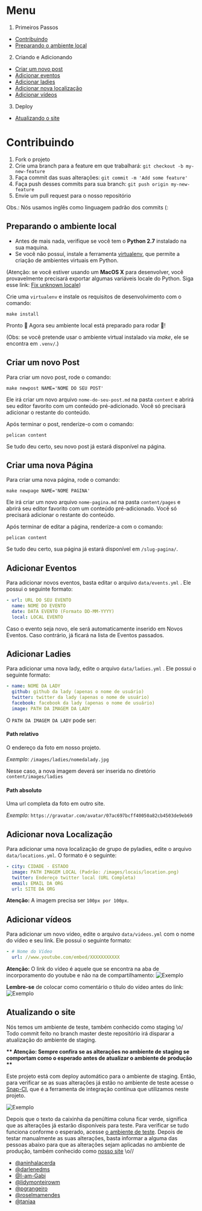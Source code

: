 Menu
====
1. Primeiros Passos
  * [Contribuindo](#contribuindo)
  * [Preparando o ambiente local](#preparando-o-ambiente-local)

2. Criando e Adicionando
  * [Criar um novo post](#criar-um-novo-post)
  * [Adicionar eventos](#adicionar-eventos)
  * [Adicionar ladies](#adicionar-ladies)
  * [Adicionar nova localização](#adicionar-nova-localização)
  * [Adicionar vídeos](#adicionar-vídeos)

3. Deploy
  * [Atualizando o site](#atualizando-o-site)



Contribuindo
============

1. Fork o projeto
2. Crie uma branch para a feature em que trabalhará: `git checkout -b my-new-feature`
3. Faça commit das suas alterações: `git commit -m 'Add some feature'`
4. Faça push desses commits para sua branch: `git push origin my-new-feature`
5. Envie um pull request para o nosso repositório

Obs.: Nós usamos inglês como linguagem padrão dos commits (:


Preparando o ambiente local
--------------------------
- Antes de mais nada, verifique se você tem o **Python 2.7** instalado na sua maquina.
- Se você não possuí, instale a ferramenta [virtualenv](https://virtualenv.pypa.io/),
  que permite a criação de ambientes virtuais em Python.

(Atenção: se você estiver usando um **MacOS X** para desenvolver, você provavelmente precisará exportar algumas variáveis locale do Python. Siga esse link: [Fix unknown locale](http://patrick.arminio.info/fix-valueerror-unknown-locale-utf8/))

Crie uma ``virtualenv`` e instale os requisitos de desenvolvimento com o comando:

    make install

Pronto :star2: Agora seu ambiente local está preparado para rodar :tada:!

(Obs: se você pretende usar o ambiente virtual instalado via *make*, ele se
encontra em `.venv/`.)

Criar um novo Post
------------------

Para criar um novo post, rode o comando:

	make newpost NAME='NOME DO SEU POST'

Ele irá criar um novo arquivo `nome-do-seu-post.md` na pasta `content` e abrirá seu editor favorito com um conteúdo pré-adicionado.  Você só precisará adicionar o restante do conteúdo.

Após terminar o post, renderize-o com o comando:

	pelican content

Se tudo deu certo, seu novo post já estará disponível na página.


Criar uma nova Página
---------------------

Para criar uma nova página, rode o comando:

	make newpage NAME='NOME PAGINA'

Ele irá criar um novo arquivo `nome-pagina.md` na pasta `content/pages` e abrirá seu editor favorito com um conteúdo pré-adicionado.  Você só precisará adicionar o restante do conteúdo.

Após terminar de editar a página, renderize-a com o comando:

	pelican content

Se tudo deu certo, sua página já estará disponível em `/slug-pagina/`.


Adicionar Eventos
-----------------

Para adicionar novos eventos, basta editar o arquivo `data/events.yml` . Ele possui o seguinte formato:

```yaml
- url: URL DO SEU EVENTO
  name: NOME DO EVENTO
  date: DATA EVENTO (Formato DD-MM-YYYY)
  local: LOCAL EVENTO
```

Caso o evento seja novo, ele será automaticamente inserido em Novos Eventos. Caso contrário, já ficará na lista de Eventos passados.


Adicionar Ladies
----------------

Para adicionar uma nova lady, edite o arquivo `data/ladies.yml` . Ele possui o seguinte formato:


```yaml
- name: NOME DA LADY
  github: github da lady (apenas o nome de usuário)
  twitter: twitter da lady (apenas o nome de usuário)
  facebook: facebook da lady (apenas o nome de usuário)
  image: PATH DA IMAGEM DA LADY
```

O `PATH DA IMAGEM DA LADY` pode ser:

#### Path relativo

O endereço da foto em nosso projeto.

*Exemplo:* `/images/ladies/nomedalady.jpg`

Nesse caso, a nova imagem deverá ser inserida no diretório `content/images/ladies`

#### Path absoluto

Uma url completa da foto em outro site.

*Exemplo:* `https://gravatar.com/avatar/07ac697bcff40050a82cb4503de9eb69`


Adicionar nova Localização
--------------------------

Para adicionar uma nova localização de grupo de pyladies, edite o arquivo `data/locations.yml`. O formato é o seguinte:


```yaml
- city: CIDADE - ESTADO
  image: PATH IMAGEM LOCAL (Padrão: /images/locais/location.png)
  twitter: Endereço twitter local (URL Completa)
  email: EMAIL DA ORG
  url: SITE DA ORG
```

**Atenção:** A imagem precisa ser `100px por 100px`.


Adicionar vídeos
----------------

Para adicionar um novo vídeo, edite o arquivo `data/videos.yml` com o nome do vídeo e seu link. Ele possui o seguinte formato:

```yaml
- # Nome do Vídeo
  url: //www.youtube.com/embed/XXXXXXXXXXX
```

**Atenção:** O link do vídeo é aquele que se encontra na aba de incorporamento do youtube e não na de compartilhamento:
![Exemplo](https://cloud.githubusercontent.com/assets/6595551/19491891/59d9ff6a-9553-11e6-8163-0c65ca58d241.png "Link correto do youtube")

**Lembre-se** de colocar como comentário o título do vídeo antes do link:
![Exemplo](https://cloud.githubusercontent.com/assets/6595551/19491947/97e5df18-9553-11e6-9ed3-d1294f37a291.png "Comentário nos vídeos")


Atualizando o site
------------------

Nós temos um ambiente de teste, também conhecido como staging \o/
Todo commit feito no branch master deste repositório irá disparar a atualização do ambiente de staging.

__** Atenção: Sempre confira se as alterações no ambiente de staging se comportam como o esperado antes de atualizar o ambiente de produção **__

Este projeto está com deploy automático para o ambiente de staging. Então, para verificar se as suas alterações já estão no ambiente de teste acesse o [Snap-CI](https://snap-ci.com/pyladies-brazil/br-pyladies-pelican/branch/master), que é a ferramenta de integração contínua que utilizamos neste projeto.

![Exemplo](https://cloud.githubusercontent.com/assets/2524981/19616847/6cca90c4-97fd-11e6-988d-6297e18aa247.png)

Depois que o texto da caixinha da penúltima coluna ficar verde, significa que as alterações já estarão disponíveis para teste. Para verificar se tudo funciona conforme o esperado, acesse [o ambiente de teste](http://staging-brasil-pyladies.herokuapp.com/). Depois de testar manualmente as suas alterações, basta informar a alguma das pessoas abaixo para que as alterações sejam aplicadas no ambiente de produção, também conhecido como [nosso site](http://brasil.pyladies.com/) \o//

- [@aninhalacerda](https://github.com/aninhalacerda)
- [@darlenedms](https://github.com/darlenedms)
- [@I-am-Gabi](https://github.com/I-am-Gabi)
- [@lidymonteirowm](https://github.com/lidymonteirowm)
- [@pgrangeiro](https://github.com/pgrangeiro)
- [@roselmamendes](https://github.com/roselmamendes)
- [@taniaa](https://github.com/taniaa)
